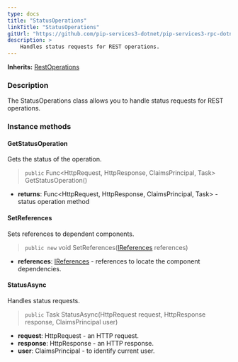 ```yaml
---
type: docs
title: "StatusOperations"
linkTitle: "StatusOperations"
gitUrl: "https://github.com/pip-services3-dotnet/pip-services3-rpc-dotnet"
description: >
    Handles status requests for REST operations.
---
```


**Inherits:** [RestOperations](../rest_operations)

### Description

The StatusOperations class allows you to handle status requests for REST operations.  

### Instance methods

#### GetStatusOperation
Gets the status of the operation.

> `public` Func\<HttpRequest, HttpResponse, ClaimsPrincipal, Task\> GetStatusOperation()

- **returns**: Func\<HttpRequest, HttpResponse, ClaimsPrincipal, Task\> - status operation method


#### SetReferences
Sets references to dependent components.

> `public new` void SetReferences([IReferences](../../../commons/refer/ireferences) references)

- **references**: [IReferences](../../../commons/refer/ireferences) - references to locate the component dependencies.


#### StatusAsync
Handles status requests.

> `public` Task StatusAsync(HttpRequest request, HttpResponse response, ClaimsPrincipal user)
- **request**: HttpRequest - an HTTP request.
- **response**: HttpResponse - an HTTP response.
- **user**: ClaimsPrincipal - to identify current user.
